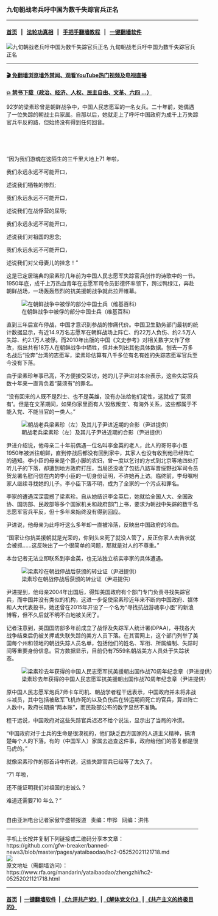 ### 九旬朝战老兵吁中国为数千失踪官兵正名
------------------------

#### [首页](https://github.com/gfw-breaker/banned-news3/blob/master/README.md) &nbsp;&nbsp;|&nbsp;&nbsp; [法轮功真相](https://github.com/begood0513/basic/blob/master/README.md)  &nbsp;&nbsp;|&nbsp;&nbsp; [手把手翻墙教程](https://github.com/gfw-breaker/guides/wiki)  &nbsp;&nbsp;|&nbsp;&nbsp; [一键翻墙软件](https://github.com/gfw-breaker/nogfw/blob/master/README.md)  



<div id="headerimg">
 <img alt="九旬朝战老兵吁中国为数千失踪官兵正名" src="https://www.rfa.org/mandarin/yataibaodao/zhengzhi/hc2-05252021121718.html/@@images/8aa0fa72-2c1a-4eb3-9cd3-c3fe4dac545a.jpeg" title="九旬朝战老兵吁中国为数千失踪官兵正名"/>
 <span class="lead_image_caption">
  九旬朝战老兵吁中国为数千失踪官兵正名
 </span>
 <!-- zoomattribute -->
</div>

<hr/>


#### [ 🎬  免翻墙浏览墙外禁闻、观看YouTube热门视频及电视直播](https://github.com/gfw-breaker/HelloWorld)

#### [ 💥  禁书下载（政治、经济、人权、民主自由、文革、六四 ...）](https://github.com/gfw-breaker/books/blob/master/README.md)

<div id="storytext">
 <p>
 </p>
 <p>
  92岁的梁素珍曾是朝鲜战争中，中国人民志愿军的一名女兵。二十年前，她偶遇了一位失踪的朝战士兵家属。自那以后，她就走上了呼吁中国政府为成千上万失踪官兵平反的路，但始终没有得到任何回音。
 </p>
 <p>
  <br/>
 </p>
 <p>
  <br/>
 </p>
 <p>
  “因为我们游魂在这陌生的三千里大地上71
  <span>
   年啦，
  </span>
 </p>
 <p>
  我们永远永远不可能开口，
 </p>
 <p>
  述说我们牺牲的惨烈;
 </p>
 <p>
  我们永远永远不可能开口，
 </p>
 <p>
  述说我们在战俘营的屈辱;
 </p>
 <p>
  我们永远永远不可能开口，
 </p>
 <p>
  述说我们对祖国的思念;
 </p>
 <p>
  我们永远永远不可能开口，
 </p>
 <p>
  述说我们对父母妻儿的挂念！”
 </p>
 <p>
  这是已定居瑞典的梁素珍几年前为中国人民志愿军失踪官兵创作的诗歌中的一节。1950年底，成千上万热血青年在志愿军司令员彭德怀率领下，跨过鸭绿江，奔赴朝鲜战场，一场轰轰烈烈的抗美援朝战争就此拉开帷幕。
 </p>
 <p>
  <figure class="image-richtext image-inline captioned" style="width:680px;">
   <img alt="在朝鲜战争中被俘的部分中国士兵（维基百科）" src="https://www.rfa.org/mandarin/yataibaodao/zhengzhi/hc2-05252021121718.html/hc20525.jpg/@@images/7419405a-b796-44f8-90a4-094560dabdb9.jpeg" title="hc20525.jpg"/>
   <figcaption class="image-caption">
    在朝鲜战争中被俘的部分中国士兵（维基百科）
   </figcaption>
   <small>
   </small>
  </figure>
 </p>
 <p>
  直到三年后宣布停战，中国才意识到参战的惨痛代价。中国卫生勤务部门最初的统计数据显示，有近14.9万名志愿军在朝鲜战场上阵亡、约22万人负伤、约2.5万人失踪、约2.1万人被俘。而2010年出版的中国《文史参考》对相关数字又作了修改，指出共有18万人在朝鲜战争中牺牲，但并未列出其他具体数据。刨去一万多名战后“投奔”台湾的志愿军，梁素珍估算有八千多位有名有姓的失踪志愿军官兵至今没有下落。
 </p>
 <p>
  由于梁素珍年事已高，不方便接受采访，她的儿子尹进对本台表示，这些失踪官兵数十年来一直背负着“莫须有”的罪名。
 </p>
 <p>
  “没有回来的人既不是烈士、也不是英雄，没有办法给他们定性，这就成了‘莫须有’。但是在文革期间，如果你家里面有人‘投敌叛变’、有海外关系，这些都属于不能入党、不能当官的一类人。”
 </p>
 <p>
  <figure class="image-richtext image-inline captioned" style="width:620px;">
   <img alt="朝战老兵梁素珍（左）及其儿子尹进近期的合影（尹进提供）" src="https://www.rfa.org/mandarin/yataibaodao/zhengzhi/hc2-05252021121718.html/m0528-hc1.jpg/@@images/74ed9fd0-80a1-4fdd-a8c5-d3ae38fdf1a4.jpeg" title="M0528-HC1.jpg"/>
   <figcaption class="image-caption">
    朝战老兵梁素珍（左）及其儿子尹进近期的合影（尹进提供）
   </figcaption>
   <small>
   </small>
  </figure>
 </p>
 <p>
  尹进介绍说，他母亲二十年前偶遇一位名叫李金英的老人，此人的哥哥李小臣1950年被派往朝鲜，直到停战后都没有回到家中，其家人也没有收到他已经阵亡的通知。李小臣的母亲是个裹小脚的农妇，曾一度以乞讨的方式到北京等地四处打听儿子的下落，却遭到地方政府打压，当局还没收了包括八路军晋绥野战军司令员贺龙署名慰问信在内的李小臣的一切身份证明，不许她再上访。临终前，李母嘱咐家人继续寻找她的儿子。李小臣下落不明，成为了全家的一个污点和罪名。
 </p>
 <p>
  李家的遭遇深深震撼了梁素珍。自从她结识李金英后，她就给全国人大、全国政协、国防部、民政部等多个国家机关和政府部门上书，要求为朝战中失踪的数千名志愿军官兵平反，但十多年来始终没有得到回应。
 </p>
 <p>
  尹进说，他母亲为此呼吁这么多年却一直被冷落，反映出中国政府的冷血。
 </p>
 <p>
  “国家让你抗美援朝就是光荣的，你到头来死了就没人管了，反正你家人去告状就会被抓……这反映出了一个很简单的问题，那就是对人的不尊重。”
 </p>
 <p>
  本台记者无法立即联系到李金英，也无法独立核实李家的具体遭遇。
 </p>
 <p>
  <figure class="image-richtext image-inline captioned" style="width:620px;">
   <img alt="梁素珍在朝战停战后获颁的转业证（尹进提供）" src="https://www.rfa.org/mandarin/yataibaodao/zhengzhi/hc2-05252021121718.html/m0528-hc2.jpg/@@images/5546d3ab-6b6d-4859-a622-6f9444817dc5.jpeg" title="M0528-HC2.jpg"/>
   <figcaption class="image-caption">
    梁素珍在朝战停战后获颁的转业证（尹进提供）
   </figcaption>
   <small>
   </small>
  </figure>
 </p>
 <p>
  尹进提到，他母亲2004年出国后，得知美国政府有个部门专门负责寻找失踪官兵，而中国并没有类似的机构，这进一步促使梁素珍近年来不断向中国政府、媒体和人大代表投书，她还曾在2015年开设了一个名为“寻找抗战游魂李小臣”的新浪博客，但不久后就不明不白地被关闭了。
 </p>
 <p>
  记者注意到，美国国防部多年前成立了战俘及失踪军人统计署(DPAA)，寻找各大战争结束后仍被关押或失联失踪的美方人员下落。在其官网上，这个部门列举了美国每个州和领地的朝战失踪人员名单，包括他们的姓名、军衔、所属编制、失踪时间等重要身份信息。官方数据显示，目前仍有7559名朝战美方人员处于失踪状态。
 </p>
 <p>
  <figure class="image-richtext image-inline captioned" style="width:620px;">
   <img alt="梁素珍去年获得的中国人民志愿军抗美援朝出国作战70周年纪念章（尹进提供）" src="https://www.rfa.org/mandarin/yataibaodao/zhengzhi/hc2-05252021121718.html/m0528-hc3.jpg/@@images/316e69dc-145e-45f3-bf37-908a9950f016.jpeg" title="M0528-HC3.jpg"/>
   <figcaption class="image-caption">
    梁素珍去年获得的中国人民志愿军抗美援朝出国作战70周年纪念章（尹进提供）
   </figcaption>
   <small>
   </small>
  </figure>
 </p>
 <p>
  原中国人民志愿军炮兵7师卡车司机、朝战学者程干远表示，中国政府并未将非战斗减员，其中包括被敌军飞机炸死的以及负伤后在转运期间死亡的官兵，算进阵亡人数中，政府长期搞“两本账”，而民政部公布的数字显然不准确。
 </p>
 <p>
  程干远说，中国政府对这些失踪官兵迟迟不给个说法，显示出了当局的冷漠。
 </p>
 <p>
  “中国政府对于士兵的生命是很漠视的，他们缺乏西方国家的人道主义精神，搞清楚每个人的下落。有的（中国军人）家属去追查这件事，政府给他们的答复都是很马虎的。”
 </p>
 <p>
  就像梁素珍作的那首诗中所说，这些失踪官兵已经等了太久了。
 </p>
 <p>
  “71
  <span>
   年啦，
  </span>
 </p>
 <p>
  还不能证明我们对祖国的忠诚么？
 </p>
 <p>
  难道还需要710
  <span>
   年么？”
  </span>
 </p>
 <p>
  <br/>
  自由亚洲电台记者家傲华盛顿报道   责编：申铧   网编：洪伟
 </p>
</div>

<hr/>
手机上长按并复制下列链接或二维码分享本文章：<br/>
https://github.com/gfw-breaker/banned-news3/blob/master/pages/yataibaodao/hc2-05252021121718.md <br/>
<a href='https://github.com/gfw-breaker/banned-news3/blob/master/pages/yataibaodao/hc2-05252021121718.md'><img src='https://github.com/gfw-breaker/banned-news3/blob/master/pages/yataibaodao/hc2-05252021121718.md.png'/></a> <br/>
原文地址（需翻墙访问）：https://www.rfa.org/mandarin/yataibaodao/zhengzhi/hc2-05252021121718.html


------------------------
#### [首页](https://github.com/gfw-breaker/banned-news3/blob/master/README.md) &nbsp;|&nbsp; [一键翻墙软件](https://github.com/gfw-breaker/nogfw/blob/master/README.md) &nbsp;| [《九评共产党》](https://github.com/gfw-breaker/9ping.md/blob/master/README.md#九评之一评共产党是什么) | [《解体党文化》](https://github.com/gfw-breaker/jtdwh.md/blob/master/README.md) | [《共产主义的终极目的》](https://github.com/gfw-breaker/gczydzjmd.md/blob/master/README.md)


<img src='http://gfw-breaker.win/banned-news3/pages/yataibaodao/hc2-05252021121718.md' width='0px' height='0px'/>